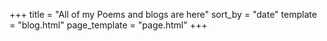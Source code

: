 +++
title = "All of my Poems and blogs are here"
sort_by = "date"
template = "blog.html"
page_template = "page.html"
+++

